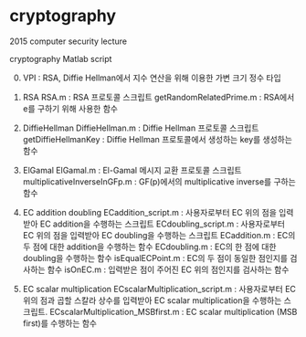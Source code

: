# cryptography
2015 computer security lecture

cryptography Matlab script


0. VPI : RSA, Diffie Hellman에서 지수 연산을 위해 이용한 가변 크기 정수 타입

1. RSA
	RSA.m : RSA 프로토콜 스크립트
	getRandomRelatedPrime.m : RSA에서 e를 구하기 위해 사용한 함수

2. DiffieHellman
	DiffieHellman.m : Diffie Hellman 프로토콜 스크립트
	getDiffieHellmanKey : Diffie Hellman 프로토콜에서 생성하는 key를 생성하는 함수

3. ElGamal
	ElGamal.m : El-Gamal 메시지 교환 프로토콜 스크립트
	multiplicativeInverseInGFp.m : GF(p)에서의 multiplicative inverse를 구하는 함수

4. EC addition doubling
	ECaddition_script.m : 사용자로부터 EC 위의 점을 입력받아 EC addition을 수행하는 스크립트
	ECdoubling_script.m : 사용자로부터 EC 위의 점을 입력받아 EC doubling을 수행하는 스크립트
	ECaddition.m : EC의 두 점에 대한 addition을 수행하는 함수
	ECdoubling.m : EC의 한 점에 대한 doubling을 수행하는 함수
	isEqualECPoint.m : EC의 두 점이 동일한 점인지를 검사하는 함수
	isOnEC.m : 입력받은 점이 주어진 EC 위의 점인지를 검사하는 함수

5. EC scalar multiplication
	ECscalarMultiplication_script.m : 사용자로부터 EC 위의 점과 곱할 스칼라 상수를 입력받아 EC scalar multiplication을 수행하는 스크립트.
	ECscalarMultiplication_MSBfirst.m : EC scalar multiplication (MSB first)를 수행하는 함수
